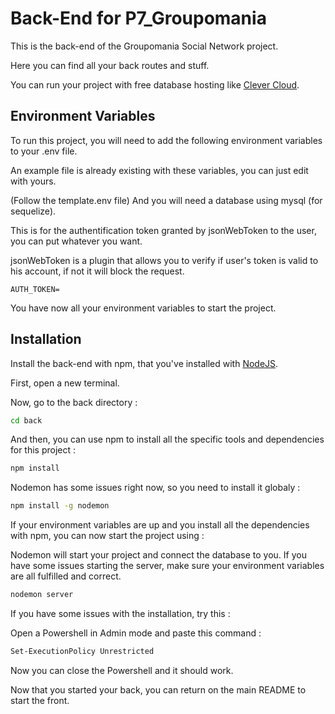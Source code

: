 # Back-End for P7_Groupomania

This is the back-end of the Groupomania Social Network project.

Here you can find all your back routes and stuff.

You can run your project with free database hosting like [Clever Cloud](https://www.clever-cloud.com/fr/).

## Environment Variables

To run this project, you will need to add the following environment variables to your .env file.

An example file is already existing with these variables, you can just edit with yours.

(Follow the template.env file) And you will need a database using mysql (for sequelize).

This is for the authentification token granted by jsonWebToken to the user, you can put whatever you want.

jsonWebToken is a plugin that allows you to verify if user's token is valid to his account, if not it will block the request.

`AUTH_TOKEN=`

You have now all your environment variables to start the project.

## Installation

Install the back-end with npm, that you've installed with [NodeJS](https://nodejs.org/en/download/).

First, open a new terminal.

Now, go to the back directory :

```bash
cd back
```

And then, you can use npm to install all the specific tools and dependencies for this project :

```bash
npm install
```

Nodemon has some issues right now, so you need to install it globaly :

```bash
npm install -g nodemon
```

If your environment variables are up and you install all the dependencies with npm, you can now start the project using :

Nodemon will start your project and connect the database to you. If you have some issues starting the server, make sure your environment variables are all fulfilled and correct.

```bash
nodemon server
```

If you have some issues with the installation, try this :

Open a Powershell in Admin mode and paste this command :

```bash
Set-ExecutionPolicy Unrestricted
```

Now you can close the Powershell and it should work.

Now that you started your back, you can return on the main README to start the front.
